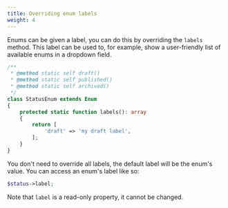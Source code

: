 ```yaml
---
title: Overriding enum labels
weight: 4
---
```


Enums can be given a label, you can do this by overriding the `labels` method. This label can be used to, for example, show a user-friendly list of available enums in a dropdown field.

```php
/**
 * @method static self draft()
 * @method static self published()
 * @method static self archived()
 */
class StatusEnum extends Enum
{
    protected static function labels(): array
    {
        return [
            'draft' => 'my draft label',
        ];
    }
}
```

You don't need to override all labels, the default label will be the enum's value. You can access an enum's label like so:

```php
$status->label;
```

Note that `label` is a read-only property, it cannot be changed.

